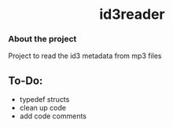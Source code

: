 <h1 style="text-align: center;">id3reader</h1>

<h3>About the project</h3>
Project to read the id3 metadata from mp3 files

<h2> To-Do: </h2>

- typedef structs
- clean up code
- add code comments
